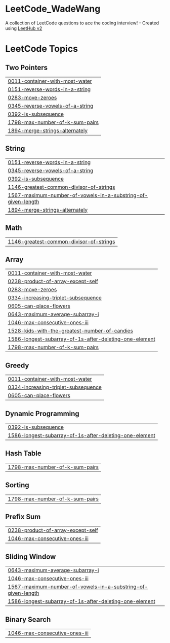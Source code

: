 # LeetCode_WadeWang
A collection of LeetCode questions to ace the coding interview! - Created using [LeetHub v2](https://github.com/arunbhardwaj/LeetHub-2.0)

<!---LeetCode Topics Start-->
# LeetCode Topics
## Two Pointers
|  |
| ------- |
| [0011-container-with-most-water](https://github.com/WadeWang08/LeetCode_WadeWang/tree/master/0011-container-with-most-water) |
| [0151-reverse-words-in-a-string](https://github.com/WadeWang08/LeetCode_WadeWang/tree/master/0151-reverse-words-in-a-string) |
| [0283-move-zeroes](https://github.com/WadeWang08/LeetCode_WadeWang/tree/master/0283-move-zeroes) |
| [0345-reverse-vowels-of-a-string](https://github.com/WadeWang08/LeetCode_WadeWang/tree/master/0345-reverse-vowels-of-a-string) |
| [0392-is-subsequence](https://github.com/WadeWang08/LeetCode_WadeWang/tree/master/0392-is-subsequence) |
| [1798-max-number-of-k-sum-pairs](https://github.com/WadeWang08/LeetCode_WadeWang/tree/master/1798-max-number-of-k-sum-pairs) |
| [1894-merge-strings-alternately](https://github.com/WadeWang08/LeetCode_WadeWang/tree/master/1894-merge-strings-alternately) |
## String
|  |
| ------- |
| [0151-reverse-words-in-a-string](https://github.com/WadeWang08/LeetCode_WadeWang/tree/master/0151-reverse-words-in-a-string) |
| [0345-reverse-vowels-of-a-string](https://github.com/WadeWang08/LeetCode_WadeWang/tree/master/0345-reverse-vowels-of-a-string) |
| [0392-is-subsequence](https://github.com/WadeWang08/LeetCode_WadeWang/tree/master/0392-is-subsequence) |
| [1146-greatest-common-divisor-of-strings](https://github.com/WadeWang08/LeetCode_WadeWang/tree/master/1146-greatest-common-divisor-of-strings) |
| [1567-maximum-number-of-vowels-in-a-substring-of-given-length](https://github.com/WadeWang08/LeetCode_WadeWang/tree/master/1567-maximum-number-of-vowels-in-a-substring-of-given-length) |
| [1894-merge-strings-alternately](https://github.com/WadeWang08/LeetCode_WadeWang/tree/master/1894-merge-strings-alternately) |
## Math
|  |
| ------- |
| [1146-greatest-common-divisor-of-strings](https://github.com/WadeWang08/LeetCode_WadeWang/tree/master/1146-greatest-common-divisor-of-strings) |
## Array
|  |
| ------- |
| [0011-container-with-most-water](https://github.com/WadeWang08/LeetCode_WadeWang/tree/master/0011-container-with-most-water) |
| [0238-product-of-array-except-self](https://github.com/WadeWang08/LeetCode_WadeWang/tree/master/0238-product-of-array-except-self) |
| [0283-move-zeroes](https://github.com/WadeWang08/LeetCode_WadeWang/tree/master/0283-move-zeroes) |
| [0334-increasing-triplet-subsequence](https://github.com/WadeWang08/LeetCode_WadeWang/tree/master/0334-increasing-triplet-subsequence) |
| [0605-can-place-flowers](https://github.com/WadeWang08/LeetCode_WadeWang/tree/master/0605-can-place-flowers) |
| [0643-maximum-average-subarray-i](https://github.com/WadeWang08/LeetCode_WadeWang/tree/master/0643-maximum-average-subarray-i) |
| [1046-max-consecutive-ones-iii](https://github.com/WadeWang08/LeetCode_WadeWang/tree/master/1046-max-consecutive-ones-iii) |
| [1528-kids-with-the-greatest-number-of-candies](https://github.com/WadeWang08/LeetCode_WadeWang/tree/master/1528-kids-with-the-greatest-number-of-candies) |
| [1586-longest-subarray-of-1s-after-deleting-one-element](https://github.com/WadeWang08/LeetCode_WadeWang/tree/master/1586-longest-subarray-of-1s-after-deleting-one-element) |
| [1798-max-number-of-k-sum-pairs](https://github.com/WadeWang08/LeetCode_WadeWang/tree/master/1798-max-number-of-k-sum-pairs) |
## Greedy
|  |
| ------- |
| [0011-container-with-most-water](https://github.com/WadeWang08/LeetCode_WadeWang/tree/master/0011-container-with-most-water) |
| [0334-increasing-triplet-subsequence](https://github.com/WadeWang08/LeetCode_WadeWang/tree/master/0334-increasing-triplet-subsequence) |
| [0605-can-place-flowers](https://github.com/WadeWang08/LeetCode_WadeWang/tree/master/0605-can-place-flowers) |
## Dynamic Programming
|  |
| ------- |
| [0392-is-subsequence](https://github.com/WadeWang08/LeetCode_WadeWang/tree/master/0392-is-subsequence) |
| [1586-longest-subarray-of-1s-after-deleting-one-element](https://github.com/WadeWang08/LeetCode_WadeWang/tree/master/1586-longest-subarray-of-1s-after-deleting-one-element) |
## Hash Table
|  |
| ------- |
| [1798-max-number-of-k-sum-pairs](https://github.com/WadeWang08/LeetCode_WadeWang/tree/master/1798-max-number-of-k-sum-pairs) |
## Sorting
|  |
| ------- |
| [1798-max-number-of-k-sum-pairs](https://github.com/WadeWang08/LeetCode_WadeWang/tree/master/1798-max-number-of-k-sum-pairs) |
## Prefix Sum
|  |
| ------- |
| [0238-product-of-array-except-self](https://github.com/WadeWang08/LeetCode_WadeWang/tree/master/0238-product-of-array-except-self) |
| [1046-max-consecutive-ones-iii](https://github.com/WadeWang08/LeetCode_WadeWang/tree/master/1046-max-consecutive-ones-iii) |
## Sliding Window
|  |
| ------- |
| [0643-maximum-average-subarray-i](https://github.com/WadeWang08/LeetCode_WadeWang/tree/master/0643-maximum-average-subarray-i) |
| [1046-max-consecutive-ones-iii](https://github.com/WadeWang08/LeetCode_WadeWang/tree/master/1046-max-consecutive-ones-iii) |
| [1567-maximum-number-of-vowels-in-a-substring-of-given-length](https://github.com/WadeWang08/LeetCode_WadeWang/tree/master/1567-maximum-number-of-vowels-in-a-substring-of-given-length) |
| [1586-longest-subarray-of-1s-after-deleting-one-element](https://github.com/WadeWang08/LeetCode_WadeWang/tree/master/1586-longest-subarray-of-1s-after-deleting-one-element) |
## Binary Search
|  |
| ------- |
| [1046-max-consecutive-ones-iii](https://github.com/WadeWang08/LeetCode_WadeWang/tree/master/1046-max-consecutive-ones-iii) |
<!---LeetCode Topics End-->